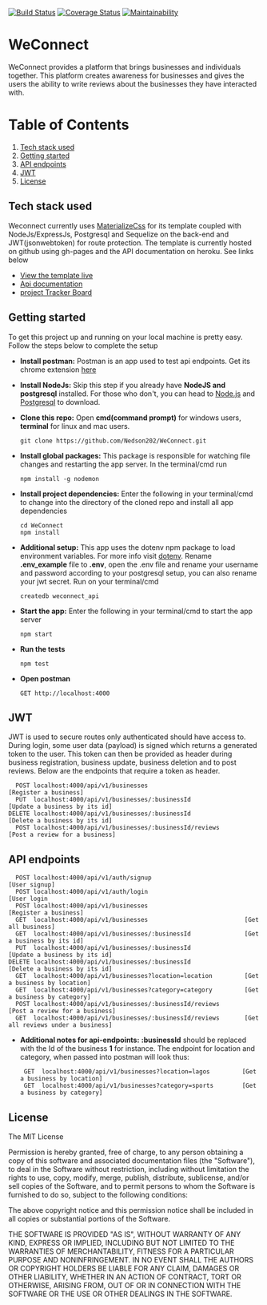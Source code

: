 [![Build Status](https://travis-ci.org/Nedson202/WeConnect.svg?branch=develop)](https://travis-ci.org/Nedson202/WeConnect)
[![Coverage Status](https://coveralls.io/repos/github/Nedson202/WeConnect/badge.svg?branch=api-documentation)](https://coveralls.io/github/Nedson202/WeConnect?branch=api-documentation)
[![Maintainability](https://api.codeclimate.com/v1/badges/6808b37fda49d6be7e63/maintainability)](https://codeclimate.com/github/Nedson202/WeConnect/maintainability)

# WeConnect
WeConnect provides a platform that brings businesses and individuals together. This platform creates awareness for businesses and gives the users the ability to write reviews about the businesses they have interacted with. 

# Table of Contents
1. [Tech stack used](https://github.com/Nedson202/WeConnect#tech-stack-used)
2. [Getting started](https://github.com/Nedson202/WeConnect#getting-started)
3. [API endpoints](https://github.com/Nedson202/WeConnect#api-endpoints)
4. [JWT ](https://github.com/Nedson202/WeConnect#jwt)
5. [License](https://github.com/Nedson202/WeConnect#license)

## Tech stack used
Weconnect currently uses [MaterializeCss](https://materializecss.com) for its template coupled with NodeJs/ExpressJs, Postgresql and Sequelize on the back-end and JWT(jsonwebtoken) for route protection.
The template is currently hosted on github using gh-pages and the API documentation on heroku. See links below
* [View the template live](https://nedson202.github.io/WeConnect/template/index.html)
* [Api documentation](https://weconnect-api-service.herokuapp.com/api-docs)
* [project Tracker Board](https://www.pivotaltracker.com/n/projects/2153373)

## Getting started
To get this project up and running on your local machine is pretty easy. Follow the steps below to complete the setup
* **Install postman:** Postman is an app used to test api endpoints. Get its chrome extension [here](https://chrome.google.com/webstore/detail/postman/fhbjgbiflinjbdggehcddcbncdddomop?hl=en)
    
* **Install NodeJs:** Skip this step if you already have **NodeJS and postgresql** installed. For those who don't, you can head to [Node.js](https://nodejs.org/en/download/) and [Postgresql](https://www.postgresql.org/download/) to download.

* **Clone this repo:** Open **cmd(command prompt)** for windows users, **terminal** for linux and mac users. 
    
      git clone https://github.com/Nedson202/WeConnect.git

* **Install global packages:** This package is responsible for watching file changes and restarting the app server. In the terminal/cmd run

      npm install -g nodemon

* **Install project dependencies:** Enter the following in your terminal/cmd to change into the directory of the cloned repo and install all app dependencies

      cd WeConnect
      npm install
    
* **Additional setup:** This app uses the dotenv npm package to load environment variables. For more info visit [dotenv](https://www.npmjs.com/package/dotenv). Rename **.env_example** file to **.env**, open the .env file and rename your username and password according to your postgresql setup, you can also rename your jwt secret. Run on your terminal/cmd

      createdb weconnect_api

* **Start the app:** Enter the following in your terminal/cmd to start the app server
    
      npm start
    
* **Run the tests**

      npm test
      
* **Open postman**

      GET http://localhost:4000
      
## JWT 

JWT is used to secure routes only authenticated should have access to. During login, some user data (payload) is signed which returns a generated token to the user.
This token can then be provided as header during business registration, business update, business deletion and to post reviews. Below are the endpoints that require a token as header.

      POST localhost:4000/api/v1/businesses                           [Register a business] 
      PUT  localhost:4000/api/v1/businesses/:businessId               [Update a business by its id]        
    DELETE localhost:4000/api/v1/businesses/:businessId               [Delete a business by its id]
      POST localhost:4000/api/v1/businesses/:businessId/reviews       [Post a review for a business]
      
## API endpoints
      POST localhost:4000/api/v1/auth/signup                          [User signup]
      POST localhost:4000/api/v1/auth/login                           [User login
      POST localhost:4000/api/v1/businesses                           [Register a business]
      GET  localhost:4000/api/v1/businesses                           [Get all business]
      GET  localhost:4000/api/v1/businesses/:businessId               [Get a business by its id]
      PUT  localhost:4000/api/v1/businesses/:businessId               [Update a business by its id]        
    DELETE localhost:4000/api/v1/businesses/:businessId               [Delete a business by its id]
      GET  localhost:4000/api/v1/businesses?location=location         [Get a business by location]
      GET  localhost:4000/api/v1/businesses?category=category         [Get a business by category]
      POST localhost:4000/api/v1/businesses/:businessId/reviews       [Post a review for a business]
      GET  localhost:4000/api/v1/businesses/:businessId/reviews       [Get all reviews under a business]
   
   * **Additional notes for api-endpoints:** **:businessId** should be replaced with the Id of the business **1** for instance. The endpoint for location and category, when passed into postman will look thus:
          
          GET  localhost:4000/api/v1/businesses?location=lagos         [Get a business by location]
          GET  localhost:4000/api/v1/businesses?category=sports        [Get a business by category]  
      
## License
The MIT License

Permission is hereby granted, free of charge, to any person obtaining a copy
of this software and associated documentation files (the "Software"), to deal
in the Software without restriction, including without limitation the rights
to use, copy, modify, merge, publish, distribute, sublicense, and/or sell
copies of the Software, and to permit persons to whom the Software is
furnished to do so, subject to the following conditions:

The above copyright notice and this permission notice shall be included in
all copies or substantial portions of the Software.

THE SOFTWARE IS PROVIDED "AS IS", WITHOUT WARRANTY OF ANY KIND, EXPRESS OR
IMPLIED, INCLUDING BUT NOT LIMITED TO THE WARRANTIES OF MERCHANTABILITY,
FITNESS FOR A PARTICULAR PURPOSE AND NONINFRINGEMENT. IN NO EVENT SHALL THE
AUTHORS OR COPYRIGHT HOLDERS BE LIABLE FOR ANY CLAIM, DAMAGES OR OTHER
LIABILITY, WHETHER IN AN ACTION OF CONTRACT, TORT OR OTHERWISE, ARISING FROM,
OUT OF OR IN CONNECTION WITH THE SOFTWARE OR THE USE OR OTHER DEALINGS IN
THE SOFTWARE.
